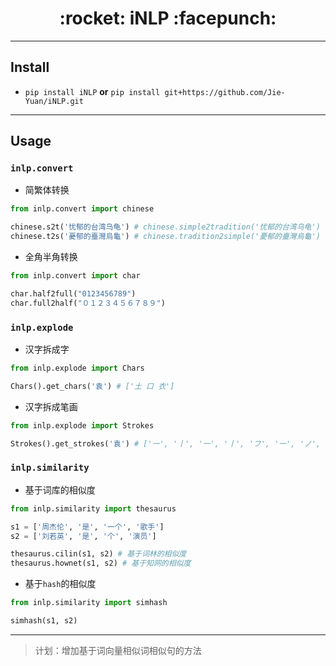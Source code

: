 <h1 align = "center">:rocket: iNLP :facepunch:</h1>

---


## Install
- `pip install iNLP` **or** `pip install git+https://github.com/Jie-Yuan/iNLP.git`
---


## Usage
### **`inlp.convert`**
- 简繁体转换
```python
from inlp.convert import chinese

chinese.s2t('忧郁的台湾乌龟') # chinese.simple2tradition('忧郁的台湾乌龟')
chinese.t2s('憂郁的臺灣烏龜') # chinese.tradition2simple('憂郁的臺灣烏龜')
```

- 全角半角转换
```python
from inlp.convert import char

char.half2full("0123456789")
char.full2half("０１２３４５６７８９")
```

### **`inlp.explode`**
- 汉字拆成字
```python
from inlp.explode import Chars

Chars().get_chars('袁') # ['土 口 衣']
```

- 汉字拆成笔画
```python
from inlp.explode import Strokes

Strokes().get_strokes('袁') # ['一', '丨', '一', '丨', 'フ', '一', 'ノ', 'フ', 'ノ', '丶']
```


### **`inlp.similarity`**
- 基于词库的相似度
```python
from inlp.similarity import thesaurus

s1 = ['周杰伦', '是', '一个', '歌手']
s2 = ['刘若英', '是', '个', '演员']

thesaurus.cilin(s1, s2) # 基于词林的相似度
thesaurus.hownet(s1, s2) # 基于知网的相似度
```
- 基于`hash`的相似度
```python
from inlp.similarity import simhash

simhash(s1, s2)
```

---
> 计划：增加基于词向量相似词相似句的方法
